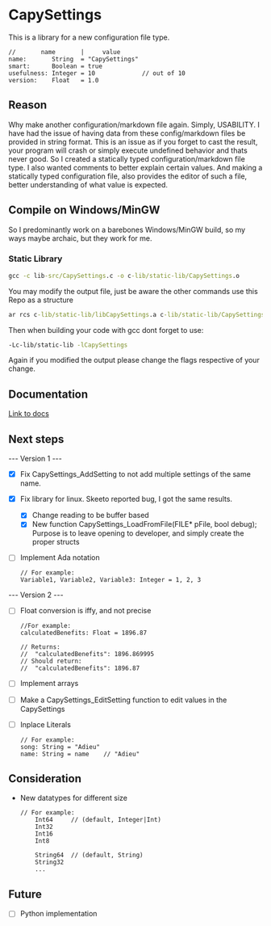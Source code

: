 # CapySettings

This is a library for a new configuration file type.

```CapySettings
//       name       |     value    
name:       String  = "CapySettings"
smart:      Boolean = true
usefulness: Integer = 10             // out of 10
version:    Float   = 1.0
```

## Reason
Why make another configuration/markdown file again. Simply, USABILITY. I have had the issue of having data from these config/markdown files be provided in string format. 
This is an issue as if you forget to cast the result, your program will crash or simply execute undefined behavior and thats never good. So I created a statically typed 
configuration/markdown file type. I also wanted comments to better explain certain values. And making a statically typed configuration file, also provides the editor of
such a file, better understanding of what value is expected.

## Compile on Windows/MinGW
So I predominantly work on a barebones Windows/MinGW build, so my ways maybe archaic, but they work for me.

### Static Library
```cmd
gcc -c lib-src/CapySettings.c -o c-lib/static-lib/CapySettings.o
```
You may modify the output file, just be aware the other commands use this Repo as a structure
```cmd
ar rcs c-lib/static-lib/libCapySettings.a c-lib/static-lib/CapySettings.o
```

Then when building your code with gcc dont forget to use:
```cmd
-Lc-lib/static-lib -lCapySettings
```
Again if you modified the output please change the flags respective of your change.

## Documentation

[Link to docs](DOC.md)


## Next steps
--- Version 1 ---
- [x] Fix CapySettings_AddSetting to not add multiple settings of the same name.

- [x] Fix library for linux. Skeeto reported bug, I got the same results.
	- [x] Change reading to be buffer based
	- [x] New function CapySettings_LoadFromFile(FILE* pFile, bool debug);
		Purpose is to leave opening to developer, and simply create the proper structs

- [ ] Implement Ada notation
	```capysettings
	// For example:
	Variable1, Variable2, Variable3: Integer = 1, 2, 3
	```


--- Version 2 ---
- [ ] Float conversion is iffy, and not precise
	```capysettings
	//For example:
	calculatedBenefits: Float = 1896.87
		
	// Returns:
	//	"calculatedBenefits": 1896.869995
	// Should return:
	//  "calculatedBenefits": 1896.87

- [ ] Implement arrays
- [ ] Make a CapySettings_EditSetting function to edit values in the CapySettings
- [ ] Inplace Literals
	```capysettings
	// For example:
	song: String = "Adieu"
	name: String = name    // "Adieu"
	```


## Consideration
- New datatypes for different size
	```capysettings
	// For example:
		Int64     // (default, Integer|Int)
		Int32    
		Int16
		Int8
		
		String64  // (default, String)
		String32
		...
	```

## Future
- [ ] Python implementation

